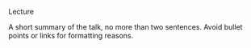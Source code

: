 Lecture

A short summary of the talk, no more than two sentences. Avoid bullet points or links for formatting reasons.